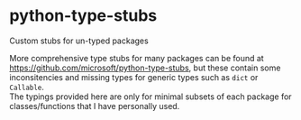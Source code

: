 # python-type-stubs
Custom stubs for un-typed packages

More comprehensive type stubs for many packages can be found at https://github.com/microsoft/python-type-stubs, but these contain some inconsitencies and missing types for generic types such as `dict` or `Callable`.  
The typings provided here are only for minimal subsets of each package for classes/functions that I have personally used.
